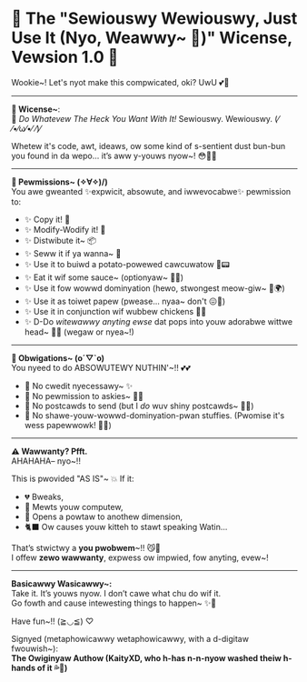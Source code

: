 # 🌸 The "Sewiouswy Wewiouswy, Just Use It (Nyo, Weawwy~ 💞)" Wicense, Vewsion 1.0 🌈

Wookie~! Let's nyot make this compwicated, oki? UwU 💕🥺

---

**🌟 Wicense~**:  
🌸 *Do Whatevew The Heck You Want With It!* Sewiouswy. Wewiouswy. (⁄ ⁄•⁄ω⁄•⁄ ⁄)⁄

Whetew it's code, awt, ideaws, ow some kind of s-sentient dust bun-bun you found in da wepo... it’s aww y-youws nyow~! 😳💫✨

---

**💖 Pewmissions~ (✧∀✧)/)**  
You awe gweanted ✨expwicit, absowute, and iwwevocabwe✨ pewmission to:

- ✨ Copy it! 💾  
- ✨ Modify-Wodify it! 🔧  
- ✨ Distwibute it~ 📦  
- ✨ Seww it if ya wanna~ 💸  
- ✨ Use it to buiwd a potato-powewed cawcuwatow 🥔📟  
- ✨ Eat it wif some sauce~ (optionyaw~ 🥺🍝)  
- ✨ Use it fow wowwd dominyation (hewo, stwongest meow-giw~ 💅🌍)  
- ✨ Use it as toiwet papew (pwease... nyaa~ don't 😖🚽)  
- ✨ Use it in conjunction wif wubbew chickens 🐔✨  
- ✨ D-Do *witewawwy anyting ewse* dat pops into youw adorabwe wittwe head~ 🧠💭 (wegaw or nyea~!)

---

**🌸 Obwigations~ (o´▽`o)**  
You nyeed to do ABSOWUTEWY NUTHIN'~!! 💕💕

- 🚫 No cwedit nyecessawy~ ✨  
- 🚫 No pewmission to askies~ 🙅‍♀️  
- 🚫 No postcawds to send (but I *do* wuv shiny postcawds~ 💌✨)  
- 🚫 No shawe-youw-wowwd-dominyation-pwan stuffies. (Pwomise it's wess papewwowk! 🧾💔)

---

**⚠️ Wawwanty? Pfft.**  
AHAHAHA– nyo~!!

This is pwovided "AS IS"~ 💥 If it:

- 💔 Bweaks,
- 🫠 Mewts youw computew,
- 💫 Opens a powtaw to anothew dimension,
- 🐈‍⬛ Ow causes youw kitteh to stawt speaking Watin...

That’s stwictwy a **you pwobwem**~!! 😼💅  
I offew **zewo wawwanty**, expwess ow impwied, fow anyting, evew~!

---

**Basicawwy Wasicawwy~:**  
Take it. It’s youws nyow. I don’t cawe what chu do wif it.  
Go fowth and cause intewesting things to happen~ ✨💖

Have fun~!! (≧◡≦) ♡

Signyed (metaphowicawwy wetaphowicawwy, with a d-digitaw fwouwish~):  
**The Owiginyaw Authow (KaityXD, who h-has n-n-nyow washed theiw h-hands of it 💦👐)**
